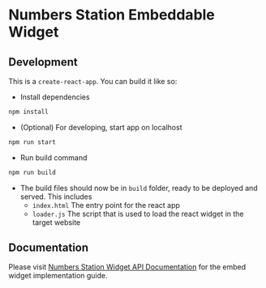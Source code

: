 # Numbers Station Embeddable Widget

## Development

This is a `create-react-app`. You can build it like so:

- Install dependencies

```bash
npm install
```

- (Optional) For developing, start app on localhost

```bash
npm run start
```

- Run build command

```bash
npm run build
```

- The build files should now be in `build` folder, ready to be deployed and served. This includes
  - `index.html` The entry point for the react app
  - `loader.js` The script that is used to load the react widget in the target website

## Documentation

Please visit [Numbers Station Widget API Documentation](https://docs.numbersstation.ai/api/guides/embed-widget/) for the embed widget implementation guide.
